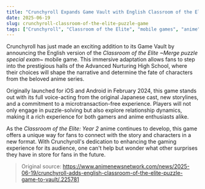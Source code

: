 ```yaml
---
title: "Crunchyroll Expands Game Vault with English Classroom of the Elite Puzzle Game"
date: 2025-06-19
slug: crunchyroll-classroom-of-the-elite-puzzle-game
tags: ["Crunchyroll", "Classroom of the Elite", "mobile games", "anime"]
---
```


Crunchyroll has just made an exciting addition to its Game Vault by announcing the English version of the *Classroom of the Elite ~Merge puzzle special exam~* mobile game. This immersive adaptation allows fans to step into the prestigious halls of the Advanced Nurturing High School, where their choices will shape the narrative and determine the fate of characters from the beloved anime series.

Originally launched for iOS and Android in February 2024, this game stands out with its full voice-acting from the original Japanese cast, new storylines, and a commitment to a microtransaction-free experience. Players will not only engage in puzzle-solving but also explore relationship dynamics, making it a rich experience for both gamers and anime enthusiasts alike.

As the *Classroom of the Elite: Year 2* anime continues to develop, this game offers a unique way for fans to connect with the story and characters in a new format. With Crunchyroll's dedication to enhancing the gaming experience for its audience, one can't help but wonder what other surprises they have in store for fans in the future.

> Original source: https://www.animenewsnetwork.com/news/2025-06-19/crunchyroll-adds-english-classroom-of-the-elite-puzzle-game-to-vault/.225781